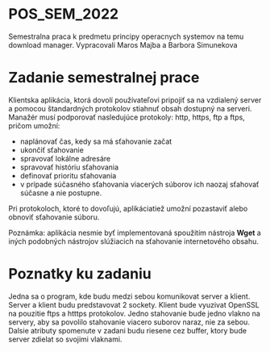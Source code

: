 # POS_SEM_2022
Semestralna praca k predmetu principy operacnych systemov na temu download manager. Vypracovali Maros Majba a Barbora Simunekova

# Zadanie semestralnej prace
Klientska aplikácia, ktorá dovolí používateľovi pripojiť sa na vzdialený server a pomocou štandardných protokolov stiahnuť obsah dostupný na serveri. Manažér musí podporovať nasledujúce protokoly: http, https, ftp a ftps, pričom umožní:
- naplánovať čas, kedy sa má sťahovanie začat
- ukončiť sťahovanie 
- spravovať lokálne adresáre 
- spravovať históriu sťahovania
- definovať prioritu sťahovania
- v prípade súčasného sťahovania viacerých súborov ich naozaj sťahovať súčasne a nie postupne.

Pri protokoloch, ktoré to dovoľujú, aplikáciatiež umožní pozastaviť alebo obnoviť sťahovanie súboru.

Poznámka: aplikácia  nesmie  byť  implementovaná  spoužitím  nástroja **Wget**  a iných  podobných  nástrojov slúžiacich na sťahovanie internetového obsahu.

# Poznatky ku zadaniu
Jedna sa o program, kde budu medzi sebou komunikovat server a klient.
Server a klient budu predstavovat 2 sockety.
Klient bude vyuzivat OpenSSL na pouzitie ftps a htttps protokolov.
Jedno stahovanie bude jedno vlakno na servery, aby sa povolilo stahovanie viacero suborov naraz, nie za sebou.
Dalsie atributy spomenute v zadani budu riesene cez buffer, ktory bude server zdielat so svojimi vlaknami.
